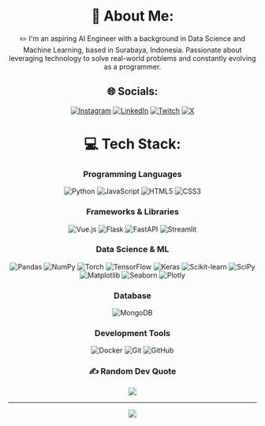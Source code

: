 <div align="center">
  
  # 💫 About Me:
  ✏️ I'm an aspiring AI Engineer with a background in Data Science and Machine Learning, based in Surabaya, Indonesia. Passionate about leveraging technology to solve real-world problems and constantly evolving as a programmer.

  ## 🌐 Socials:
  [![Instagram](https://img.shields.io/badge/Instagram-%23E4405F.svg?logo=Instagram&logoColor=white)](https://instagram.com/smcolonn) 
  [![LinkedIn](https://img.shields.io/badge/LinkedIn-%230077B5.svg?logo=linkedin&logoColor=white)](https://linkedin.com/in/alfi-willianz) 
  [![Twitch](https://img.shields.io/badge/Twitch-%239146FF.svg?logo=Twitch&logoColor=white)](https://twitch.tv/smcolonn) 
  [![X](https://img.shields.io/badge/X-black.svg?logo=X&logoColor=white)](https://x.com/smcolonn) 
  
  # 💻 Tech Stack:

  ### Programming Languages
  ![Python](https://img.shields.io/badge/python-3670A0?style=for-the-badge&logo=python&logoColor=ffdd54)
  ![JavaScript](https://img.shields.io/badge/javascript-F7DF1E?style=for-the-badge&logo=javascript&logoColor=black)
  ![HTML5](https://img.shields.io/badge/html5-E34F26?style=for-the-badge&logo=html5&logoColor=white)
  ![CSS3](https://img.shields.io/badge/css3-1572B6?style=for-the-badge&logo=css3&logoColor=white)

  ### Frameworks & Libraries
  ![Vue.js](https://img.shields.io/badge/vuejs-35495E?style=for-the-badge&logo=vue.js&logoColor=4FC08D)
  ![Flask](https://img.shields.io/badge/flask-000000?style=for-the-badge&logo=flask&logoColor=white)
  ![FastAPI](https://img.shields.io/badge/fastapi-009688?style=for-the-badge&logo=fastapi&logoColor=white)
  ![Streamlit](https://img.shields.io/badge/streamlit-FF4B4B?style=for-the-badge&logo=streamlit&logoColor=white)

  ### Data Science & ML
  ![Pandas](https://img.shields.io/badge/pandas-150458?style=for-the-badge&logo=pandas&logoColor=white)
  ![NumPy](https://img.shields.io/badge/numpy-013243?style=for-the-badge&logo=numpy&logoColor=white)
  ![Torch](https://img.shields.io/badge/pytorch-EE4C2C?style=for-the-badge&logo=pytorch&logoColor=white)
  ![TensorFlow](https://img.shields.io/badge/tensorflow-FF6F00?style=for-the-badge&logo=tensorflow&logoColor=white)
  ![Keras](https://img.shields.io/badge/keras-D00000?style=for-the-badge&logo=keras&logoColor=white)
  ![Scikit-learn](https://img.shields.io/badge/scikit_learn-F7931E?style=for-the-badge&logo=scikit-learn&logoColor=white)
  ![SciPy](https://img.shields.io/badge/scipy-8CAAE6?style=for-the-badge&logo=scipy&logoColor=white)
  ![Matplotlib](https://img.shields.io/badge/matplotlib-11557C?style=for-the-badge&logo=matplotlib&logoColor=white)
  ![Seaborn](https://img.shields.io/badge/seaborn-2A9D8F?style=for-the-badge&logo=seaborn&logoColor=white)
  ![Plotly](https://img.shields.io/badge/plotly-3F4F75?style=for-the-badge&logo=plotly&logoColor=white)

  ### Database
  ![MongoDB](https://img.shields.io/badge/mongodb-47A248?style=for-the-badge&logo=mongodb&logoColor=white)

  ### Development Tools
  ![Docker](https://img.shields.io/badge/docker-2496ED?style=for-the-badge&logo=docker&logoColor=white)
  ![Git](https://img.shields.io/badge/git-F05032?style=for-the-badge&logo=git&logoColor=white)
  ![GitHub](https://img.shields.io/badge/github-181717?style=for-the-badge&logo=github&logoColor=white)
  ### ✍️ Random Dev Quote
  ![](https://quotes-github-readme.vercel.app/api?type=horizontal&theme=radical)
  
  ---
  [![](https://visitcount.itsvg.in/api?id=semicoll&icon=0&color=0)](https://visitcount.itsvg.in)
  <!-- Proudly created with GPRM ( https://gprm.itsvg.in ) -->
</div>
